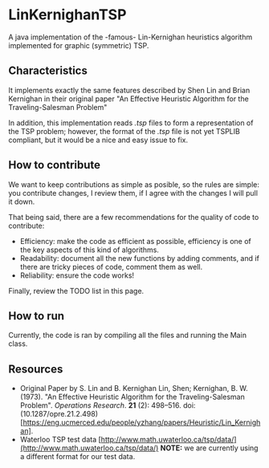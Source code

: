 # LinKernighanTSP
A java implementation of the -famous- Lin-Kernighan heuristics algorithm implemented for graphic (symmetric) TSP.

## Characteristics
It implements exactly the same features described by Shen Lin and Brian Kernighan in their original paper "An Effective Heuristic Algorithm for the Traveling-Salesman Problem"

In addition, this implementation reads *.tsp* files to form a representation of the TSP problem; however, the format of the *.tsp* file is not yet TSPLIB compliant, but it would be a nice and easy issue to fix.

## How to contribute
We want to keep contributions as simple as posible, so the rules are simple: you contribute changes, I review them, if I agree with the changes I will pull it down.

That being said, there are a few recommendations for the quality of code to contribute:
* Efficiency: make the code as efficient as possible, efficiency is one of the key aspects of this kind of algorithms.
* Readability: document all the new functions by adding comments, and if there are tricky pieces of code, comment them as well.
* Reliability: ensure the code works!

Finally, review the TODO list in this page.

## How to run
Currently, the code is ran by compiling all the files and running the Main class.

## Resources

- Original Paper by S. Lin and B. Kernighan
Lin, Shen; Kernighan, B. W. (1973). "An Effective Heuristic Algorithm for the Traveling-Salesman Problem". *Operations Research*. **21** (2): 498–516. doi:(10.1287/opre.21.2.498)[https://eng.ucmerced.edu/people/yzhang/papers/Heuristic/Lin_Kernighan].
- Waterloo TSP test data
[http://www.math.uwaterloo.ca/tsp/data/](http://www.math.uwaterloo.ca/tsp/data/)
**NOTE:** we are currently using a different format for our test data.
